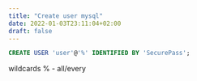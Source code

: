 ```yaml
---        
title: "Create user mysql"        
date: 2022-01-03T23:11:04+02:00        
draft: false                                                        
--- 
```


```sql
CREATE USER 'user'@'%' IDENTIFIED BY 'SecurePass';	
```

wildcards
  % - all/every

